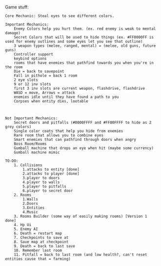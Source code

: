 Game stuff:

    Core Mechanic: Steal eyes to see different colors.

    Important Mechanics:
        Enemy Colors help you hurt them. (ex. red enemy is weak to mental damage)
        Secret Colors that will be used to hide things (ex. #FF0000FF is used for enemy outlines and some eyes let you see that outline)
        3 weapon types (melee, ranged, mental) = (melee, old guns, future guns)
        Controller support
        keybind options
        rooms that have enemies that pathfind towards you when you're in the room
        Die = back to savepoint
        Fall in pithole = back 1 room
        2 eye slots
        9 or 12 inv slots
        first 3 inv slots are current weapon, flashdrive, flashdrive
        WASD = move, Arrows = attack
        enemies idle until they have found a path to you
        Corpses when entity dies, lootable

        
    
    Not Important Mechanics:
        Secret doors and pitfalls (#0000FFFF and #FF00FFFF to hide as 2 grey colors)
        Single color coats that help you hide from enemies
        Rare room that allows you to combine eyes
        Smart enemies that can pathfind through doors when angry
        Boss Room/Rooms
        Gumball machine that drops an eye when hit (maybe some currency)
        Gumball machine mimic

    TO-DO:
        1. Collisions
            1.attacks to entity [done]
            2.attacks to player [done]
            3.player to doors
            4.player to walls
            5.player to pitfalls
            6.player to secret door
        2. Rooms
            1.Walls
            2.Doors
            3.Entities
            4.Music
        3. Rooms Builder (some way of easily making rooms) [Version 1 done]
        4. Hp Ui
        5. Enemy AI
        6. Death = restart map
        7. Checkpoints to save at
        8. Save map at checkpoint
        9. Death = back to last save
        10. Remember last room
        11. Pitfall = back to last room (and low health?, can't reset entities cause that = farming)